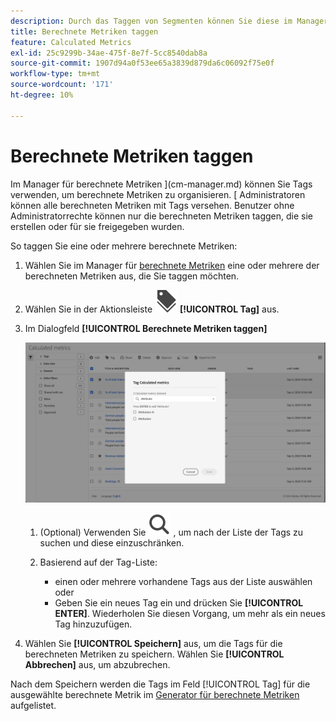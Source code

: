 ```yaml
---
description: Durch das Taggen von Segmenten können Sie diese im Manager für berechnete Metriken organisieren.
title: Berechnete Metriken taggen
feature: Calculated Metrics
exl-id: 25c9299b-34ae-475f-8e7f-5cc8540dab8a
source-git-commit: 1907d94a0f53ee65a3839d879da6c06092f75e0f
workflow-type: tm+mt
source-wordcount: '171'
ht-degree: 10%

---
```


# Berechnete Metriken taggen


Im Manager für berechnete Metriken ](cm-manager.md) können Sie Tags verwenden, um berechnete Metriken zu organisieren. [ Administratoren können alle berechneten Metriken mit Tags versehen. Benutzer ohne Administratorrechte können nur die berechneten Metriken taggen, die sie erstellen oder für sie freigegeben wurden.

So taggen Sie eine oder mehrere berechnete Metriken:

1. Wählen Sie im Manager für [berechnete Metriken](cm-manager.md) eine oder mehrere der berechneten Metriken aus, die Sie taggen möchten.
1. Wählen Sie in der Aktionsleiste ![Beschriftungen](/help/assets/icons/Labels.svg) **[!UICONTROL Tag]** aus.
1. Im Dialogfeld **[!UICONTROL Berechnete Metriken taggen]**

   ![Dialogfeld für berechnete Metrik taggen](assets/tag-calculated-metric-dialog.png)

   1. (Optional) Verwenden Sie ![Suchen](/help/assets/icons/Search.svg) , um nach der Liste der Tags zu suchen und diese einzuschränken.

   2. Basierend auf der Tag-Liste:

      * einen oder mehrere vorhandene Tags aus der Liste auswählen oder
      * Geben Sie ein neues Tag ein und drücken Sie **[!UICONTROL ENTER]**. Wiederholen Sie diesen Vorgang, um mehr als ein neues Tag hinzuzufügen.

1. Wählen Sie **[!UICONTROL Speichern]** aus, um die Tags für die berechneten Metriken zu speichern. Wählen Sie **[!UICONTROL Abbrechen]** aus, um abzubrechen.

Nach dem Speichern werden die Tags im Feld [!UICONTROL Tag] für die ausgewählte berechnete Metrik im [Generator für berechnete Metriken](cm-tagging.md) aufgelistet.

<!--

In the Calculated metric manager, you can organize filters by tagging them.

All users can create tags for calculated metrics and apply one or more tags to a metric. However, you can see tags only for those calculated metrics that you own or that have been shared with you. 

>[!TIP]
>
>The most useful types of tags are usually tags that are based on the following criteria:
>
>* **Team names**, such as Social Marketing or Mobile Marketing.
>* **Project** (analysis tags), such as Entry-page analysis.
>* **Categories**, such as Women's or Geography.
>* **Workflows**, such as To be approved or Curated for (a specific business unit).

## Apply tags to a calculated metric

1. In Customer Journey Analytics, select [!UICONTROL **Components**] > [!UICONTROL **Calculated metrics**].

1. In the Calculated metrics manager, select the checkbox next to any metrics that you want to tag.

   ![Tag Calculated metric list with Mobile marketing selected.](assets/cm_add_tags.png)

1. In the [!UICONTROL **Tag Calculated metric**] dialog box: 

   * Add a new tag. Type the name in the **[!UICONTROL Add tags]** field, then press Enter.
   * Select one or more existing tags to apply to the selected metrics.

1. Select [!UICONTROL **Save**] to apply the tags.

## View applied tags

1. In Customer Journey Analytics, select [!UICONTROL **Components**] > [!UICONTROL **Calculated metrics**] to go to the Calculated metrics manager.

1. In the Calculated metrics manager, tags appear in the [!UICONTROL **Tags**] column. (Click the gear icon on the top-right to manage your columns.)

## Filter metrics by tags

1. In Customer Journey Analytics, select [!UICONTROL **Components**] > [!UICONTROL **Calculated metrics**] to go to the Calculated metrics manager.

1. In the Calculated metrics manager, select the **Filter** icon, then select the tags that you want to filter by. 

   Only metrics that have the filter you select are shown.

-->

